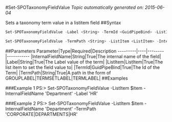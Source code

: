 #Set-SPOTaxonomyFieldValue
*Topic automatically generated on: 2015-06-04*

Sets a taxonomy term value in a listitem field
##Syntax
```powershell
Set-SPOTaxonomyFieldValue -Label <String> -TermId <GuidPipeBind> -ListItem <ListItem> -InternalFieldName <String>
```


```powershell
Set-SPOTaxonomyFieldValue -TermPath <String> -ListItem <ListItem> -InternalFieldName <String>
```


##Parameters
Parameter|Type|Required|Description
---------|----|--------|-----------
|InternalFieldName|String|True|The internal name of the field|
|Label|String|True|The Label value of the term|
|ListItem|ListItem|True|The list item to set the field value to|
|TermId|GuidPipeBind|True|The Id of the Term|
|TermPath|String|True|A path in the form of GROUPLABEL|TERMSETLABEL|TERMLABEL|
##Examples

###Example 1
    PS:> Set-SPOTaxonomyFieldValue -ListItem $item -InternalFieldName 'Department' -Label 'HR'


###Example 2
    PS:> Set-SPOTaxonomyFieldValue -ListItem $item -InternalFieldName 'Department' -TermPath 'CORPORATE|DEPARTMENTS|HR'

<!-- Ref: 86DAE87EBD573A1055081F9038C2BF35 -->